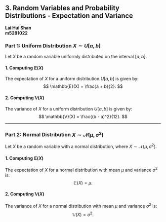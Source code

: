 ## 3. Random Variables and Probability Distributions - Expectation and Variance

**Lai Hui Shan**  
**m5281022**

### Part 1: Uniform Distribution $X \sim U[a, b]$

Let $X$ be a random variable uniformly distributed on the interval $[a, b]$.

#### 1. Computing $\mathbb{E}(X)$

The expectation of $X$ for a uniform distribution $U[a, b]$ is given by:
$$
\mathbb{E}(X) = \frac{a + b}{2}.
$$

#### 2. Computing $\mathbb{V}(X)$

The variance of $X$ for a uniform distribution $U[a, b]$ is given by:
$$
\mathbb{V}(X) = \frac{(b - a)^2}{12}.
$$

---

### Part 2: Normal Distribution $X \sim \mathcal{N}(\mu, \sigma^2)$

Let $X$ be a random variable with a normal distribution, where $X \sim \mathcal{N}(\mu, \sigma^2)$.

#### 1. Computing $\mathbb{E}(X)$

The expectation of $X$ for a normal distribution with mean $\mu$ and variance $\sigma^2$ is:
$$
\mathbb{E}(X) = \mu.
$$

#### 2. Computing $\mathbb{V}(X)$

The variance of $X$ for a normal distribution with mean $\mu$ and variance $\sigma^2$ is:
$$
\mathbb{V}(X) = \sigma^2.
$$
